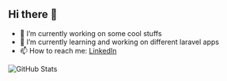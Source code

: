 ## Hi there 👋

- 🔭 I’m currently working on some cool stuffs
- 🌱 I’m currently learning and working on different laravel apps
- 📫 How to reach me: <a href="https://www.linkedin.com/in/santanudatta94/">LinkedIn</a>

![GitHub Stats](https://github-readme-stats.vercel.app/api?username=SantanuDatta&theme=tokyonight&show_icons=true&hide_border=true&count_private=true)
<!--
**SantanuDatta/SantanuDatta** is a ✨ _special_ ✨ repository because its `README.md` (this file) appears on your GitHub profile.

Here are some ideas to get you started:

- 🔭 I’m currently working on ...
- 🌱 I’m currently learning ...
- 👯 I’m looking to collaborate on ...
- 🤔 I’m looking for help with ...
- 💬 Ask me about ...
- 📫 How to reach me: ...
- 😄 Pronouns: ...
- ⚡ Fun fact: ...
-->
